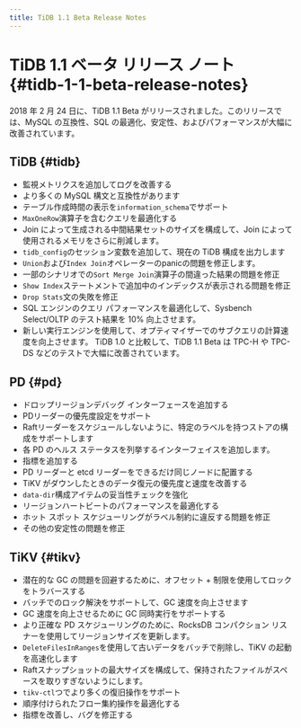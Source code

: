 ```yaml
---
title: TiDB 1.1 Beta Release Notes
---
```


# TiDB 1.1 ベータ リリース ノート {#tidb-1-1-beta-release-notes}

2018 年 2 月 24 日に、TiDB 1.1 Beta がリリースされました。このリリースでは、MySQL の互換性、SQL の最適化、安定性、およびパフォーマンスが大幅に改善されています。

## TiDB {#tidb}

-   監視メトリクスを追加してログを改善する
-   より多くの MySQL 構文と互換性があります
-   テーブル作成時間の表示を`information_schema`でサポート
-   `MaxOneRow`演算子を含むクエリを最適化する
-   Join によって生成される中間結果セットのサイズを構成して、Join によって使用されるメモリをさらに削減します。
-   `tidb_config`のセッション変数を追加して、現在の TiDB 構成を出力します
-   `Union`および`Index Join`オペレーターのpanicの問題を修正します。
-   一部のシナリオでの`Sort Merge Join`演算子の間違った結果の問題を修正
-   `Show Index`ステートメントで追加中のインデックスが表示される問題を修正
-   `Drop Stats`文の失敗を修正
-   SQL エンジンのクエリ パフォーマンスを最適化して、Sysbench Select/OLTP のテスト結果を 10% 向上させます。
-   新しい実行エンジンを使用して、オプティマイザーでのサブクエリの計算速度を向上させます。 TiDB 1.0 と比較して、TiDB 1.1 Beta は TPC-H や TPC-DS などのテストで大幅に改善されています。

## PD {#pd}

-   ドロップリージョンデバッグ インターフェースを追加する
-   PDリーダーの優先度設定をサポート
-   Raftリーダーをスケジュールしないように、特定のラベルを持つストアの構成をサポートします
-   各 PD のヘルス ステータスを列挙するインターフェイスを追加します。
-   指標を追加する
-   PD リーダーと etcd リーダーをできるだけ同じノードに配置する
-   TiKV がダウンしたときのデータ復元の優先度と速度を改善する
-   `data-dir`構成アイテムの妥当性チェックを強化
-   リージョンハートビートのパフォーマンスを最適化する
-   ホット スポット スケジューリングがラベル制約に違反する問題を修正
-   その他の安定性の問題を修正

## TiKV {#tikv}

-   潜在的な GC の問題を回避するために、オフセット + 制限を使用してロックをトラバースする
-   バッチでのロック解決をサポートして、GC 速度を向上させます
-   GC 速度を向上させるために GC 同時実行をサポートする
-   より正確な PD スケジューリングのために、RocksDB コンパクション リスナーを使用してリージョンサイズを更新します。
-   `DeleteFilesInRanges`を使用して古いデータをバッチで削除し、TiKV の起動を高速化します
-   Raftスナップショットの最大サイズを構成して、保持されたファイルがスペースを取りすぎないようにします。
-   `tikv-ctl`つでより多くの復旧操作をサポート
-   順序付けられたフロー集約操作を最適化する
-   指標を改善し、バグを修正する
